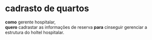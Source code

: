 
# cadrasto de quartos 

**como** gerente hospitalar,  
**quero** cadrastar as informações de reserva
**para** cinseguir gerenciar a estrutura do holtel hospitalar.
